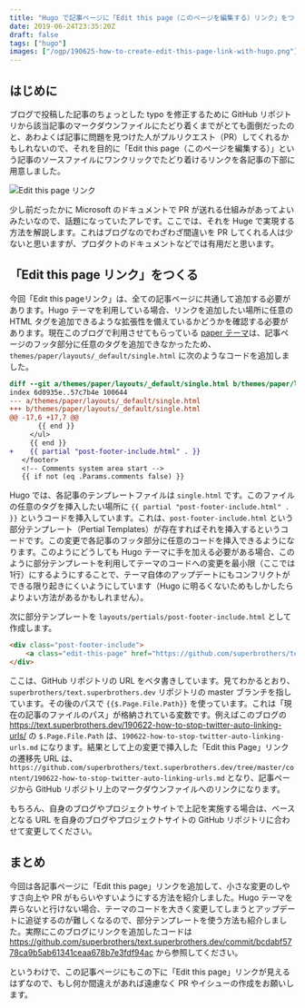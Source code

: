 ```yaml
---
title: "Hugo で記事ページに「Edit this page（このページを編集する）リンク」をつくる"
date: 2019-06-24T23:35:20Z
draft: false
tags: ["hugo"]
images: ["/ogp/190625-how-to-create-edit-this-page-link-with-hugo.png"]
---
```


## はじめに

ブログで投稿した記事のちょっとした typo を修正するために GitHub リポジトリから該当記事のマークダウンファイルにたどり着くまでがとても面倒だったのと、あわよくば記事に問題を見つけた人がプルリクエスト（PR）してくれるかもしれないので、それを目的に「Edit this page（このページを編集する）」という記事のソースファイルにワンクリックでたどり着けるリンクを各記事の下部に用意しました。

![Edit this page リンク](https://lh3.googleusercontent.com/ObVBWcVYfWuAo29KPPAaCEwmw1TlotlTm6nlOc8mp2gm6vl273vLJ5Ss1FiLBv3WALp1DFjAEKBkeHX6mx97aLvJBiuOTf22Ati5jM4Q-f-2dkITj_rznG8IcS05tQ0vUktHlKq6Tt8=w900)

少し前だったかに Microsoft のドキュメントで PR が送れる仕組みがあってよいみたいなので、話題になっていたアレです。ここでは、それを Huge で実現する方法を解説します。これはブログなのでわざわざ間違いを PR してくれる人は少ないと思いますが、プロダクトのドキュメントなどでは有用だと思います。

## 「Edit this page リンク」をつくる

今回「Edit this pageリンク」は、全ての記事ページに共通して追加する必要があります。Hugo テーマを利用している場合、リンクを追加したい場所に任意の HTML タグを追加できるような拡張性を備えているかどうかを確認する必要があります。現在このブログで利用させてもらっている [paper テーマ](https://themes.gohugo.io/hugo-paper/)は、記事ページのフッタ部分に任意のタグを追加できなかったため、`themes/paper/layouts/_default/single.html` に次のようなコードを追加しました。

```diff
diff --git a/themes/paper/layouts/_default/single.html b/themes/paper/layouts/_default/single.html
index 6d0935e..57c7b4e 100644
--- a/themes/paper/layouts/_default/single.html
+++ b/themes/paper/layouts/_default/single.html
@@ -17,6 +17,7 @@
       {{ end }}
     </ul>
     {{ end }}
+    {{ partial "post-footer-include.html" . }}
   </footer>
   <!-- Comments system area start -->
   {{ if not (eq .Params.comments false) }}
```

Hugo では、各記事のテンプレートファイルは `single.html` です。このファイルの任意のタグを挿入したい場所に `{{ partial "post-footer-include.html" . }}` というコードを挿入しています。これは、`post-footer-include.html` という部分テンプレート（Pertial Templates）が存在すればそれを挿入するというコードです。この変更で各記事のフッタ部分に任意のコードを挿入できるようになります。このようにどうしても Hugo テーマに手を加える必要がある場合、このように部分テンプレートを利用してテーマのコードへの変更を最小限（ここでは1行）にするようにすることで、テーマ自体のアップデートにもコンフリクトができる限り起きにくいようにしています（Hugo に明るくないためもしかしたらよりよい方法があるかもしれません）。

次に部分テンプレートを `layouts/pertials/post-footer-include.html` として作成します。

```html
<div class="post-footer-include">
    <a class="edit-this-page" href="https://github.com/superbrothers/text.superbrothers.dev/tree/master/content/{{$.Page.File.Path}}">Edit this page</a>
</div>
```

ここは、GitHub リポジトリの URL をベタ書きしています。見てわかるとおり、`superbrothers/text.superbrothers.dev` リポジトリの master ブランチを指しています。その後のパスで `{{$.Page.File.Path}}` を使っています。これは「現在の記事のファイルのパス」が格納されている変数です。例えばこのブログの https://text.superbrothers.dev/190622-how-to-stop-twitter-auto-linking-urls/ の `$.Page.File.Path` は、`190622-how-to-stop-twitter-auto-linking-urls.md` になります。結果として上の変更で挿入した「Edit this Page」リンクの遷移先 URL は、`https://github.com/superbrothers/text.superbrothers.dev/tree/master/content/190622-how-to-stop-twitter-auto-linking-urls.md` となり、記事ページから GitHub リポジトリ上のマークダウンファイルへのリンクになります。

もちろん、自身のブログやプロジェクトサイトで上記を実施する場合は、ベースとなる URL を自身のブログやプロジェクトサイトの GitHub リポジトリに合わせて変更してください。

## まとめ

今回は各記事ページに「Edit this page」リンクを追加して、小さな変更のしやすさ向上や PR がもらいやすいようにする方法を紹介しました。Hugo テーマを弄らないと行けない場合、テーマのコードを大きく変更してしまうとアップデートに追従するのが難しくなるので、部分テンプレートを使う方法も紹介しました。実際にこのブログにリンクを追加したコードは https://github.com/superbrothers/text.superbrothers.dev/commit/bcdabf5778ca9b5ab61341ceaa678b7e3fdf94ac から参照してください。

というわけで、この記事ページにもこの下に「Edit this page」リンクが見えるはずなので、もし何か間違えがあれば遠慮なく PR やイシューの作成をお願いします。
